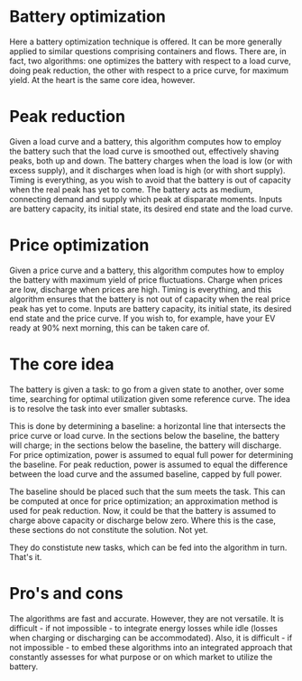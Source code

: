 # Battery optimization
Here a battery optimization technique is offered. It can be more generally applied to similar questions comprising containers and flows. There are, in fact, two algorithms: one optimizes the battery with respect to a load curve, doing peak reduction, the other with respect to a price curve, for maximum yield. At the heart is the same core idea, however.

# Peak reduction
Given a load curve and a battery, this algorithm computes how to employ the battery such that the load curve is smoothed out, effectively shaving peaks, both up and down. The battery charges when the load is low (or with excess supply), and it discharges when load is high (or with short supply). Timing is everything, as you wish to avoid that the battery is out of capacity when the real peak has yet to come. The battery acts as medium, connecting demand and supply which peak at disparate moments. Inputs are battery capacity, its initial state, its desired end state and the load curve.

# Price optimization
Given a price curve and a battery, this algorithm computes how to employ the battery with maximum yield of price fluctuations. Charge when prices are low, discharge when prices are high. Timing is everything, and this algorithm ensures that the battery is not out of capacity when the real price peak has yet to come. Inputs are battery capacity, its initial state, its desired end state and the price curve. If you wish to, for example, have your EV ready at 90% next morning, this can be taken care of.

# The core idea
The battery is given a task: to go from a given state to another, over some time, searching for optimal utilization given some reference curve. The idea is to resolve the task into ever smaller subtasks.

This is done by determining a baseline: a horizontal line that intersects the price curve or load curve. In the sections below the baseline, the battery will charge; in the sections below the baseline, the battery will discharge. For price optimization, power is assumed to equal full power for determining the baseline. For peak reduction, power is assumed to equal the difference between the load curve and the assumed baseline, capped by full power.

The baseline should be placed such that the sum meets the task. This can be computed at once for price optimization; an approximation method is used for peak reduction. Now, it could be that the battery is assumed to charge above capacity or discharge below zero. Where this is the case, these sections do not constitute the solution. Not yet.

They do constistute new tasks, which can be fed into the algorithm in turn. That's it.

# Pro's and cons
The algorithms are fast and accurate. However, they are not versatile. It is difficult - if not impossible - to integrate energy losses while idle (losses when charging or discharging can be accommodated). Also, it is difficult - if not impossible - to embed these algorithms into an integrated approach that constantly assesses for what purpose or on which market to utilize the battery.
